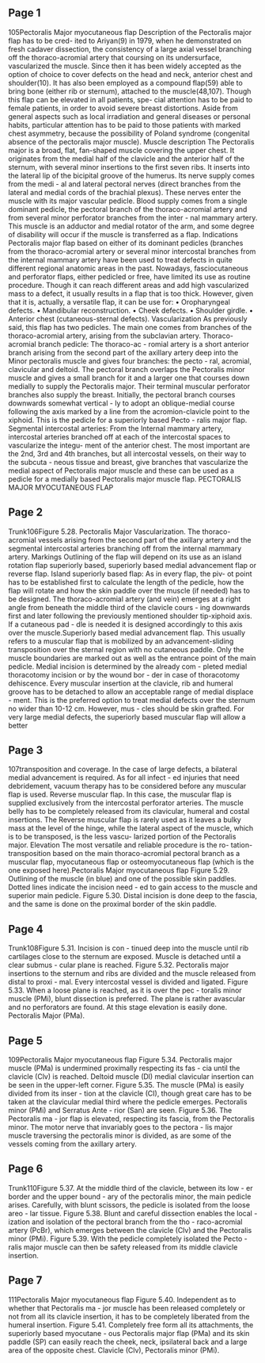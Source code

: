## Page 1

105Pectoralis Major myocutaneous flap
Description of the Pectoralis major flap has to be cred-
ited to Ariyan(9) in 1979, when he demonstrated on fresh 
cadaver dissection, the consistency of a large axial vessel 
branching off the thoraco-acromial artery that coursing 
on its undersurface, vascularized the muscle. Since then 
it has been widely accepted as the option of choice to 
cover defects on the head and neck, anterior chest and 
shoulder(10). It has also been employed as a compound 
flap(59) able to bring bone (either rib or sternum), attached 
to the muscle(48,107).
Though this flap can be elevated in all patients, spe-
cial attention has to be paid to female patients, in order 
to avoid severe breast distortions. Aside from general 
aspects such as local irradiation and general diseases 
or personal habits, particular attention has to be paid to 
those patients with marked chest asymmetry, because 
the possibility of Poland syndrome (congenital absence 
of the pectoralis major muscle). 
Muscle description
The Pectoralis major is a broad, flat, fan-shaped 
muscle covering the upper chest. It originates from the 
medial half of the clavicle and the anterior half of the 
sternum, with several minor insertions to the first seven 
ribs. It inserts into the lateral lip of the bicipital groove 
of the humerus. Its nerve supply comes from the medi -
al and lateral pectoral nerves (direct branches from the 
lateral and medial cords of the brachial plexus). These 
nerves enter the muscle with its major vascular pedicle. 
Blood supply comes from a single dominant pedicle, 
the pectoral branch of the thoraco-acromial artery and 
from several minor perforator branches from the inter -
nal mammary artery. This muscle is an adductor and 
medial rotator of the arm, and some degree of disability 
will occur if the muscle is transferred as a flap.
Indications
Pectoralis major flap based on either of its dominant 
pedicles (branches from the thoraco-acromial artery 
or several minor intercostal branches from the internal 
mammary artery have been used to treat defects in quite different regional anatomic areas in the past. Nowadays, 
fasciocutaneous and perforator flaps, either pedicled or 
free, have limited its use as routine procedure. Though it 
can reach different areas and add high vascularized mass 
to a defect, it usually results in a flap that is too thick.
However, given that it is, actually, a versatile flap, it 
can be use for:
• Oropharyngeal defects.
• Mandibular reconstruction.
• Cheek defects.
• Shoulder girdle.
• Anterior chest (cutaneous-sternal defects).
Vascularization
As previously said, this flap has two pedicles. The 
main one comes from branches of the thoraco-acromial 
artery, arising from the subclavian artery. 
Thoraco-acromial branch pedicle: The thoraco-ac -
romial artery is a short anterior branch arising from the 
second part of the axillary artery deep into the Minor 
pectoralis muscle and gives four branches: the pecto -
ral, acromial, clavicular and deltoid. The pectoral branch 
overlaps the Pectoralis minor muscle and gives a small 
branch for it and a larger one that courses down medially 
to supply the Pectoralis major. Their terminal muscular 
perforator branches also supply the breast. Initially, the 
pectoral branch courses downwards somewhat vertical -
ly to adopt an oblique-medial course following the axis 
marked by a line from the acromion-clavicle point to the 
xiphoid. This is the pedicle for a superiorly based Pecto -
ralis major flap.
Segmental intercostal arteries:  From the Internal 
mammary artery, intercostal arteries branched off at 
each of the intercostal spaces to vascularize the integu-
ment of the anterior chest. 
The most important are the 2nd, 3rd and 4th branches, 
but all intercostal vessels, on their way to the subcuta -
neous tissue and breast, give branches that vascularize 
the medial aspect of Pectoralis major muscle and these 
can be used as a pedicle for a medially based Pectoralis 
major muscle flap. PECTORALIS MAJOR MYOCUTANEOUS FLAP

## Page 2

Trunk106Figure 5.28. Pectoralis Major Vascularization. The thoraco-acromial vessels arising from the second part of the axillary artery and the segmental 
intercostal arteries branching off from the internal mammary artery.
Markings
Outlining of the flap will depend on its use as an island 
rotation flap superiorly based, superiorly based medial 
advancement flap or reverse flap.
Island superiorly based flap: As in every flap, the piv-
ot point has to be established first to calculate the length 
of the pedicle, how the flap will rotate and how the skin 
paddle over the muscle (if needed) has to be designed. 
The thoraco-acromial artery (and vein) emerges at a right 
angle from beneath the middle third of the clavicle cours -
ing downwards first and later following the previously 
mentioned shoulder tip-xiphoid axis. If a cutaneous pad -
dle is needed it is designed accordingly to this axis over 
the muscle.Superiorly based medial advancement flap. This 
usually refers to a muscular flap that is mobilized by an 
advancement-sliding transposition over the sternal region 
with no cutaneous paddle. Only the muscle boundaries 
are marked out as well as the entrance point of the main 
pedicle. Medial incision is determined by the already com -
pleted medial thoracotomy incision or by the wound bor -
der in case of thoracotomy dehiscence. Every muscular 
insertion at the clavicle, rib and humeral groove has to be 
detached to allow an acceptable range of medial displace -
ment. This is the preferred option to treat medial defects 
over the sternum no wider than 10-12 cm. However, mus -
cles should be skin grafted. For very large medial defects, 
the superiorly based muscular flap will allow a better 

## Page 3

107transposition and coverage. In the case of large defects, a 
bilateral medial advancement is required. As for all infect -
ed injuries that need debridement, vacuum therapy has to 
be considered before any muscular flap is used. 
Reverse muscular flap. In this case, the muscular 
flap is supplied exclusively from the intercostal perforator 
arteries. The muscle belly has to be completely released 
from its clavicular, humeral and costal insertions. The 
Reverse muscular flap is rarely used as it leaves a bulky 
mass at the level of the hinge, while the lateral aspect of the muscle, which is to be transposed, is the less vascu-
larized portion of the Pectoralis major.
Elevation
The most versatile and reliable procedure is the ro-
tation-transposition based on the main thoraco-acromial 
pectoral branch as a muscular flap, myocutaneous flap 
or osteomyocutaneous flap (which is the one exposed 
here).Pectoralis Major myocutaneous flap
Figure 5.29. Outlining of the 
muscle (in blue) and one of the 
possible skin paddles. Dotted 
lines indicate the incision need -
ed to gain access to the muscle 
and superior main pedicle.
Figure 5.30. Distal incision is 
done deep to the fascia, and the 
same is done on the proximal 
border of the skin paddle.


## Page 4

Trunk108Figure 5.31. Incision is con -
tinued deep into the muscle 
until rib cartilages close to the 
sternum are exposed. Muscle is 
detached until a clear submus -
cular plane is reached.
Figure 5.32. Pectoralis major 
insertions to the sternum and 
ribs are divided and the muscle 
released from distal to proxi -
mal. Every intercostal vessel is 
divided and ligated.
Figure 5.33. When a loose plane 
is reached, as it is over the pec -
toralis minor muscle (PMi), 
blunt dissection is preferred. 
The plane is rather avascular 
and no perforators are found. 
At this stage elevation is easily 
done. Pectoralis Major (PMa).


## Page 5

109Pectoralis Major myocutaneous flap
Figure 5.34. Pectoralis major 
muscle (PMa) is undermined 
proximally respecting its fas -
cia until the clavicle (Clv) is 
reached. Deltoid muscle (Dl) 
medial clavicular insertion can 
be seen in the upper-left corner.
Figure 5.35. The muscle (PMa) 
is easily divided from its inser -
tion at the clavicle (CI), though 
great care has to be taken at the 
clavicular medial third where 
the pedicle emerges. Pectoralis 
minor (PMi) and Serratus Ante -
rior (San) are seen.
Figure 5.36. The Pectoralis ma -
jor flap is elevated, respecting 
its fascia, from the Pectoralis 
minor. The motor nerve that 
invariably goes to the pectora -
lis major muscle traversing the 
pectoralis minor is divided, as 
are some of the vessels coming 
from the axillary artery.


## Page 6

Trunk110Figure 5.37. At the middle third 
of the clavicle, between its low -
er border and the upper bound -
ary of the pectoralis minor, the 
main pedicle arises. Carefully, 
with blunt scissors, the pedicle 
is isolated from the loose areo -
lar tissue.
Figure 5.38. Blunt and careful 
dissection enables the local -
ization and isolation of the 
pectoral branch from the tho -
raco-acromial artery (PcBr), 
which emerges between the 
clavicle (Clv) and the Pectoralis 
minor (PMi).
Figure 5.39. With the pedicle 
completely isolated the Pecto -
ralis major muscle can then be 
safety released from its middle 
clavicle insertion.


## Page 7

111Pectoralis Major myocutaneous flap
Figure 5.40. Independent as 
to whether that Pectoralis ma -
jor muscle has been released 
completely or not from all its 
clavicle insertion, it has to be 
completely liberated from the 
humeral insertion.
Figure 5.41. Completely free 
form all its attachments, the 
superiorly based myocutane -
ous Pectoralis major flap (PMa) 
and its skin paddle (SP) can 
easily reach the cheek, neck, 
ipsilateral back and a large area 
of the opposite chest. Clavicle 
(Clv), Pectoralis minor (PMi).

